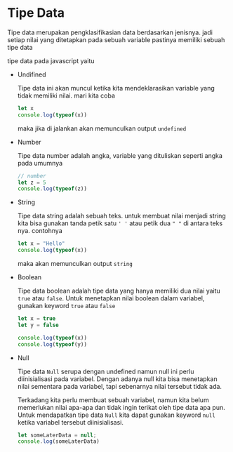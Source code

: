 # Tipe Data

Tipe data merupakan pengklasifikasian data berdasarkan jenisnya. jadi setiap nilai yang ditetapkan pada sebuah variable pastinya memiliki sebuah tipe data

tipe data pada javascript yaitu 

- Undifined

    Tipe data ini akan muncul ketika kita mendeklarasikan variable yang tidak memiliki nilai. mari kita coba

    ```js
    let x
    console.log(typeof(x))
    ```

    maka jika di jalankan akan memunculkan output `undefined`

- Number

    Tipe data number adalah angka, variable yang dituliskan seperti angka pada umumnya
    
    ```js
    // number
    let z = 5
    console.log(typeof(z))
    ```

- String

    Tipe data string adalah sebuah teks. untuk membuat nilai menjadi string kita bisa gunakan tanda petik satu `' '` atau petik dua `" "` di antara teks nya. contohnya

    ```js
    let x = "Hello"
    console.log(typeof(x))
    ```

    maka akan memunculkan output `string`

- Boolean

    Tipe data boolean adalah tipe data yang hanya memiliki dua nilai yaitu `true` atau `false`. Untuk menetapkan nilai boolean dalam variabel, gunakan keyword `true` atau `false`

    ```js
    let x = true
    let y = false

    console.log(typeof(x))
    console.log(typeof(y))
    ```

- Null

    Tipe data `Null` serupa dengan undefined namun null ini perlu diinisialisasi pada variabel. Dengan adanya null kita bisa menetapkan nilai sementara pada variabel, tapi sebenarnya nilai tersebut tidak ada. 
    
    Terkadang kita perlu membuat sebuah variabel, namun kita belum memerlukan nilai apa-apa dan tidak ingin terikat oleh tipe data apa pun. Untuk mendapatkan tipe data `Null` kita dapat gunakan keyword `null` ketika variabel tersebut diinisialisasi.

    ```js
    let someLaterData = null;
    console.log(someLaterData)
    ```
    
